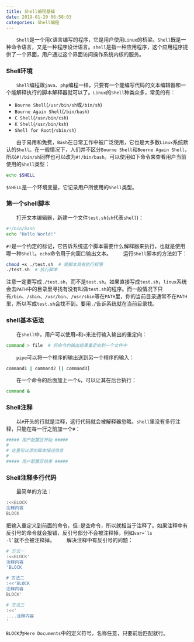 ```yaml
---
title: Shell编程基础
date: 2019-01-20 06:58:03
categories: Shell编程
---
```

&emsp;&emsp;`Shell`是一个用`C`语言编写的程序，它是用户使用`Linux`的桥梁。`Shell`既是一种命令语言，又是一种程序设计语言。`shell`是指一种应用程序，这个应用程序提供了一个界面，用户通过这个界面访问操作系统内核的服务。

### Shell环境

&emsp;&emsp;`Shell`编程跟`java`、`php`编程一样，只要有一个能编写代码的文本编辑器和一个能解释执行的脚本解释器就可以了。`Linux`的`Shell`种类众多，常见的有：

- `Bourne Shell`(`/usr/bin/sh`或`/bin/sh`)
- `Bourne Again Shell`(`/bin/bash`)
- `C Shell`(`/usr/bin/csh`)
- `K Shell`(`/usr/bin/ksh`)
- `Shell for Root`(`/sbin/sh`)

&emsp;&emsp;由于易用和免费，`Bash`在日常工作中被广泛使用，它也是大多数`Linux`系统默认的`Shell`。在一般情况下，人们并不区分`Bourne Shell`和`Bourne Again Shell`，所以`#!/bin/sh`同样也可以改为`#!/bin/bash`。可以使用如下命令来查看用户当前使用的`Shell`类型：

``` bash
echo $SHELL
```

`$SHELL`是一个环境变量，它记录用户所使用的`Shell`类型。

### 第一个shell脚本

&emsp;&emsp;打开文本编辑器，新建一个文件`test.sh`(`sh`代表`shell`)：

``` bash
#!/bin/bash
echo "Hello World!"
```

`#!`是一个约定的标记，它告诉系统这个脚本需要什么解释器来执行，也就是使用哪一种`Shell`。`echo`命令用于向窗口输出文本。
&emsp;&emsp;运行`Shell`脚本的方法如下：

``` bash
chmod +x ./test.sh  # 使脚本具有执行权限
./test.sh  # 执行脚本
```

注意一定要写成`./test.sh`，而不是`test.sh`。如果直接写成`test.sh`，`linux`系统会去`PATH`中的目录里寻找有没有叫做`test.sh`的程序。而一般情况下只有`/bin`、`/sbin`、`/usr/bin`、`/usr/sbin`等在`PATH`里，你的当前目录通常不在`PATH`里，所以写成`test.sh`会找不到。要用`./`告诉系统就在当前目录找。

### shell基本语法

&emsp;&emsp;在`shell`中，用户可以使用`>`和`<`来进行输入输出的重定向：

``` bash
command > file  # 将命令的输出结果重定向到一个文件中
```

&emsp;&emsp;`pipe`可以将一个程序的输出送到另一个程序的输入：

``` bash
command1 | command2 [| command3]
```

&emsp;&emsp;在一个命令的后面加上一个`&`，可以让其在后台执行：

``` bash
command &
```

### Shell注释

&emsp;&emsp;以`#`开头的行就是注释，这行代码就会被解释器忽略。`shell`里没有多行注释，只能在每一行之前加一个`#`：

``` bash
##### 用户配置区开始 #####
#
# 这里可以添加脚本描述信息
#
##### 用户配置区结束 #####
```

### Shell注释多行代码

&emsp;&emsp;最简单的方法：

``` bash
:<<BLOCK
注释内容
BLOCK
```

把输入重定义到前面的命令，但`:`是空命令，所以就相当于注释了。如果注释中有反引号的命令就会报错，反引号部分不会被注释掉，例如<code>var=\`ls -l\`</code>就不会被注释掉。
&emsp;&emsp;解决注释中有反引号的问题：

``` bash
# 方法一
:<<BLOCK'
注释内容
'BLOCK

# 方法二
:<<'BLOCK
注释内容
BLOCK'

# 方法三
:<<'
....注释内容
'
```

`BLOCK`为`Here Documents`中的定义符号，名称任意，只要前后匹配就行。